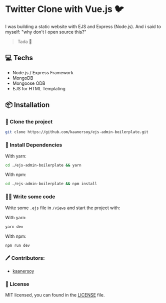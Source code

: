 # Twitter Clone with Vue.js 🐦

I was building a static website with EJS and Express (Node.js).
And i said to myself: "why don't I open source this?"

> Tada 🎉

## 💻 Techs

- Node.js / Express Framework
- MongoDB 
- Mongoose ODB
- EJS for HTML Templating

## 📦 Installation

### 📰 Clone the project

```bash
git clone https://github.com/kaanersoy/ejs-admin-boilerplate.git
```

### 🔻 Install Dependencies

With yarn:
```bash
cd ./ejs-admin-boilerplate && yarn
```

With npm:
```bash
cd ./ejs-admin-boilerplate && npm install
```

### 🏃‍♂️ Write some code

Write some `.ejs` file in `/views` and start the project with:

With yarn:
```bash
yarn dev
```

With npm:
```
npm run dev
```

### 🖊 Contributors:

- [kaanersoy](https://github.com/kaanersoy)

### 📃 License

MIT licensed, you can found in the [LICENSE](https://github.com/kaanersoy/ejs-admin-boilerplate/blob/master/LICENSE) file.
